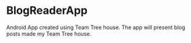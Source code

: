 # BlogReaderApp
Android App created using Team Tree house. The app will present blog posts made my Team Tree house.
